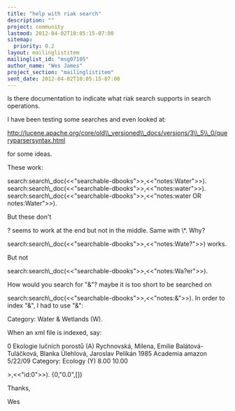 ```yaml
---
title: "help with riak search"
description: ""
project: community
lastmod: 2012-04-02T10:05:15-07:00
sitemap:
  priority: 0.2
layout: mailinglistitem
mailinglist_id: "msg07105"
author_name: "Wes James"
project_section: "mailinglistitem"
sent_date: 2012-04-02T10:05:15-07:00
---
```



Is there documentation to indicate what riak search supports in search
operations.

I have been testing some searches and even looked at:

http://lucene.apache.org/core/old\\_versioned\\_docs/versions/3\\_5\\_0/queryparsersyntax.html

for some ideas.

These work:

search:search\\_doc(&lt;&lt;"searchable-dbooks"&gt;&gt;,&lt;&lt;"notes:Water"&gt;&gt;).
search:search\\_doc(&lt;&lt;"searchable-dbooks"&gt;&gt;,&lt;&lt;"notes:water"&gt;&gt;).
search:search\\_doc(&lt;&lt;"searchable-dbooks"&gt;&gt;,&lt;&lt;"notes:water OR notes:Water"&gt;&gt;).

But these don't

? seems to work at the end but not in the middle. Same with \\*. Why?

search:search\\_doc(&lt;&lt;"searchable-dbooks"&gt;&gt;,&lt;&lt;"notes:Wate?"&gt;&gt;) works.

But not

search:search\\_doc(&lt;&lt;"searchable-dbooks"&gt;&gt;,&lt;&lt;"notes:Wa?er"&gt;&gt;).


How would you search for "&"? maybe it is too short to be searched on

search:search\\_doc(&lt;&lt;"searchable-dbooks"&gt;&gt;,&lt;&lt;"notes:&"&gt;&gt;). In order to
index "&", I had to use "&":

Category: Water & Wetlands (W).

When an xml file is indexed, say:

0
Ekologie lučních porostů (A)
Rychnovská, Milena, Emilie
Balátová-Tuláčková, Blanka Úlehlová, Jaroslav Pelikán
1985
Academia
amazon 5/22/09 Category: Ecology (Y)
8.00
10.00

&gt;,&lt;&lt;"id:0"&gt;&gt;).
{0,"0.0",[]}

Thanks,

Wes


